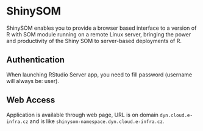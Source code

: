 # ShinySOM
ShinySOM enables you to provide a browser based interface to a version of 
R with SOM module running on a remote Linux server, bringing the power and productivity of 
the Shiny SOM to server-based deployments of R.

## Authentication
When launching RStudio Server app, you need to fill password (username will always be: user).

## Web Access
Application is available through web page, URL is on domain `dyn.cloud.e-infra.cz` and is like `shinysom-namespace.dyn.cloud.e-infra.cz`.

